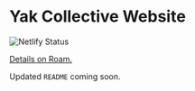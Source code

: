 # Yak Collective Website

![Netlify Status](https://api.netlify.com/api/v1/badges/943ff646-41b6-4b4b-ab86-a891698c72c7/deploy-status)

[Details on Roam.](https://roamresearch.com/#/app/ArtOfGig/page/chpV4mwUT)

Updated `README` coming soon.
